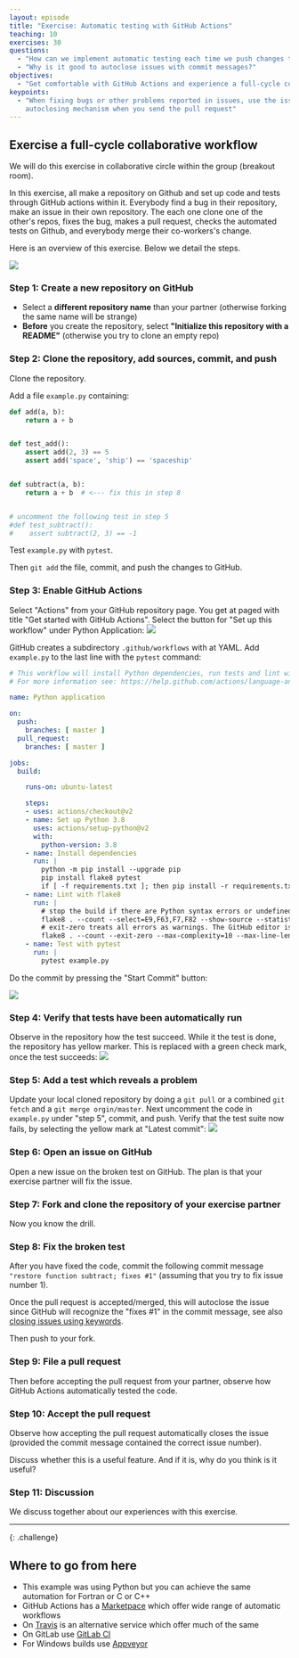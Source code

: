 ```yaml
---
layout: episode
title: "Exercise: Automatic testing with GitHub Actions"
teaching: 10
exercises: 30
questions:
  - "How can we implement automatic testing each time we push changes to the repository?"
  - "Why is it good to autoclose issues with commit messages?"
objectives:
  - "Get comfortable with GitHub Actions and experience a full-cycle collaborative workflow."
keypoints:
  - "When fixing bugs or other problems reported in issues, use the issue 
    autoclosing mechanism when you send the pull request"
---
```


##  Exercise a full-cycle collaborative workflow

We will do this exercise in collaborative circle within the group
(breakout room).

In this exercise, all make a repository on Github and set up
code and tests through GitHub actions within it.  Everybody find a bug in their repository, make
an issue in their own repository. The each one  clone one of the other's repos, fixes the bug, makes a pull
request, checks the automated tests on Github, and everybody merge their co-workers's change.

Here is an overview of this exercise. Below we detail the steps.

<img src="{{ site.baseurl }}/img/exercise.svg"/>


### Step 1: Create a new repository on GitHub

- Select a **different repository name** than your partner (otherwise forking the same name will be strange)
- **Before** you create the repository, select **"Initialize this repository with a README"** (otherwise you try to clone an empty repo)


### Step 2: Clone the repository, add sources, commit, and push

Clone the repository.

Add a file `example.py` containing:

```python
def add(a, b):
    return a + b


def test_add():
    assert add(2, 3) == 5
    assert add('space', 'ship') == 'spaceship'


def subtract(a, b):
    return a + b  # <--- fix this in step 8


# uncomment the following test in step 5
#def test_subtract():
#    assert subtract(2, 3) == -1
```
Test `example.py` with `pytest`.

Then `git add` the file, commit, and push the changes to GitHub.

### Step 3: Enable GitHub Actions
Select "Actions" from your GitHub repository page. You get at paged with
title "Get started with GitHub Actions". Select the button for "Set up
this workflow" under Python Application:
<img src="{{ site.baseurl }}/img/python_application.png"/>

GitHub creates a subdirectory `.github/workflows` with at YAML. Add
`example.py` to the last line with the `pytest` command:
```YAML
# This workflow will install Python dependencies, run tests and lint with a single version of Python
# For more information see: https://help.github.com/actions/language-and-framework-guides/using-python-with-github-actions

name: Python application

on:
  push:
    branches: [ master ]
  pull_request:
    branches: [ master ]

jobs:
  build:

    runs-on: ubuntu-latest

    steps:
    - uses: actions/checkout@v2
    - name: Set up Python 3.8
      uses: actions/setup-python@v2
      with:
        python-version: 3.8
    - name: Install dependencies
      run: |
        python -m pip install --upgrade pip
        pip install flake8 pytest
        if [ -f requirements.txt ]; then pip install -r requirements.txt; fi
    - name: Lint with flake8
      run: |
        # stop the build if there are Python syntax errors or undefined names
        flake8 . --count --select=E9,F63,F7,F82 --show-source --statistics
        # exit-zero treats all errors as warnings. The GitHub editor is 127 chars wide
        flake8 . --count --exit-zero --max-complexity=10 --max-line-length=127 --statistics
    - name: Test with pytest
      run: |
        pytest example.py
```

Do the commit by pressing  the "Start Commit" button:


<img src="{{ site.baseurl}}/img/gh_action_commit.png"/>

### Step 4: Verify that tests have been automatically run

Observe in the repository how the test succeed. While it the test is
done, the repository has yellow marker. This is replaced with a green
check mark, once the test succeeds:
<img src="{{ site.baseurl}}/img/green_check_mark.png"/>

### Step 5: Add a test which reveals a problem

Update your local cloned repository by doing a `git pull` or a combined `git fetch`
and a `git merge orgin/master`. Next uncomment the code in `example.py` under "step 5", commit, and push.
Verify that the test suite now fails, by selecting the yellow mark at
"Latest commit":
<img src="{{ site.baseurl}}/img/test_failed.png"/>



### Step 6: Open an issue on GitHub

Open a new issue on the broken test on GitHub.
The plan is that your exercise partner will fix the issue.


### Step 7: Fork and clone the repository of your exercise partner

Now you know the drill.


### Step 8: Fix the broken test

After you have fixed the code,
commit the following commit message `"restore function subtract; fixes #1"` (assuming that you try to fix issue number 1).

Once the pull request is accepted/merged, this will autoclose the issue since GitHub will recognize the "fixes #1" in the commit message, see also
[closing issues using keywords](https://help.github.com/articles/closing-issues-using-keywords/).

Then push to your fork.


### Step 9: File a pull request

Then before accepting the pull request from your partner, observe
how GitHub Actions automatically tested the code.


### Step 10: Accept the pull request

Observe how accepting the pull request automatically closes the issue (provided
the commit message contained the correct issue number).

Discuss whether this is a useful feature. And if it is, why do you think is it useful?


### Step 11: Discussion

We discuss together about our experiences with this exercise.

---
{: .challenge}

## Where to go from here

- This example was using Python but you can achieve the same automation for Fortran or C or C++
- GitHub Actions has a [Marketpace](https://github.com/marketplace?type=actions) which offer wide range of automatic workflows
- On [Travis](https://travis-ci.org) is an alternative service which offer much of the same
- On GitLab use [GitLab CI](https://about.gitlab.com/product/continuous-integration/)
- For Windows builds use [Appveyor](https://www.appveyor.com)
